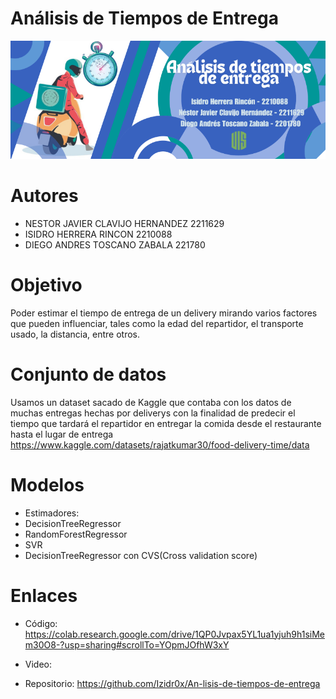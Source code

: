# Análisis de Tiempos de Entrega

![Banner del Proyecto](/Banner%20Proyecto%20IA.png)

# Autores

* NESTOR JAVIER CLAVIJO HERNANDEZ 2211629
* ISIDRO HERRERA RINCON 2210088
* DIEGO ANDRES TOSCANO ZABALA 221780

# Objetivo

Poder estimar el tiempo de entrega de un delivery mirando varios factores que pueden influenciar, tales como la edad del repartidor, el transporte usado, la distancia, entre otros.

# Conjunto de datos

Usamos un dataset sacado de Kaggle que contaba con los datos de muchas entregas hechas por deliverys con la finalidad de predecir el tiempo que tardará el repartidor en entregar la comida desde el restaurante hasta el lugar de entrega  https://www.kaggle.com/datasets/rajatkumar30/food-delivery-time/data

# Modelos

* Estimadores:
* DecisionTreeRegressor
* RandomForestRegressor
* SVR
* DecisionTreeRegressor con CVS(Cross validation score)

# Enlaces

* Código: https://colab.research.google.com/drive/1QP0Jvpax5YL1ua1yjuh9h1siMem30O8-?usp=sharing#scrollTo=YOpmJOfhW3xY

* Video: 

* Repositorio: https://github.com/Izidr0x/An-lisis-de-tiempos-de-entrega
